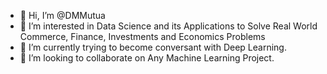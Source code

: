 - 👋 Hi, I’m @DMMutua
- 👀 I’m interested in Data Science and its Applications to Solve Real World Commerce, Finance, Investments and Economics Problems
- 🌱 I’m currently trying to become conversant with Deep Learning.
- 💞️ I’m looking to collaborate on Any Machine Learning Project.

<!---
DMMutua/DMMutua is a ✨ special ✨ repository because its `README.md` (this file) appears on your GitHub profile.
You can click the Preview link to take a look at your changes.
--->
